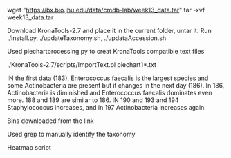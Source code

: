 wget "https://bx.bio.jhu.edu/data/cmdb-lab/week13_data.tar"
tar -xvf week13_data.tar

Download KronaTools-2.7 and place it in the current folder, untar it.
Run ./install.py, ./updateTaxonomy.sh, ./updataAccession.sh

Used piechartprocessing.py to creat KronaTools compatible text files

./KronaTools-2.7/scripts/ImportText.pl  piechart1*.txt

IN the first data (183), Enterococcus faecalis is the largest species and some
Actinobacteria are present but it changes in the next day (186). In 186, Actinobacteria is 
diminished and Enterococcus faecalis dominates even more. 188 and 189 are similar to 186.
IN 190 and 193  and 194 Staphylococcus increases, and in 197 Actinobacteria increases again.

Bins downloaded from the link 

Used grep to manually identify the taxonomy

Heatmap script
